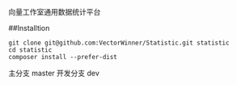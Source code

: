 向量工作室通用数据统计平台

##Installtion
```
git clone git@github.com:VectorWinner/Statistic.git statistic
cd statistic
composer install --prefer-dist
```
主分支  master
开发分支 dev

